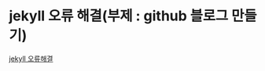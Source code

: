 # jekyll 오류 해결(부제 : github 블로그 만들기)

[jekyll 오류해결](https://velog.io/@minji-o-j/jekyll-%EC%98%A4%EB%A5%98-%ED%95%B4%EA%B2%B0)